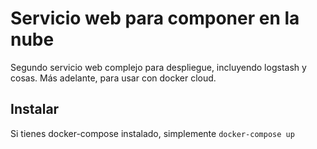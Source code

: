 # Servicio web para componer en la nube

Segundo servicio web complejo para despliegue, incluyendo logstash y
cosas. Más adelante, para usar con docker cloud.

## Instalar

Si tienes docker-compose instalado, simplemente `docker-compose up`

